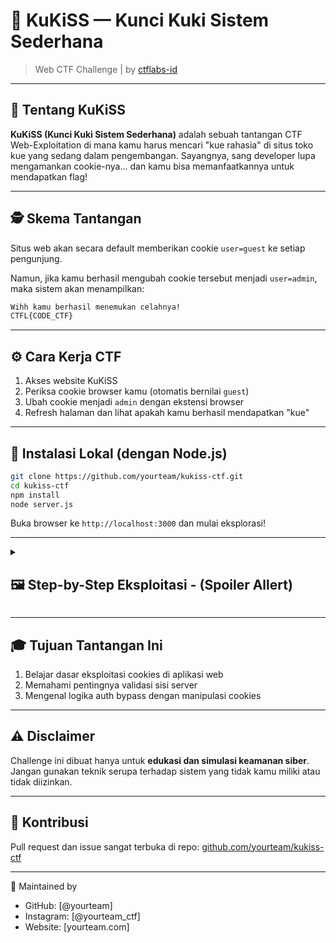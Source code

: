 # 🍪 KuKiSS — Kunci Kuki Sistem Sederhana

> Web CTF Challenge | by [ctflabs-id](https://github.com/ctflabs-id)


---

## 🎯 Tentang KuKiSS

**KuKiSS (Kunci Kuki Sistem Sederhana)** adalah sebuah tantangan CTF Web-Exploitation di mana kamu harus mencari "kue rahasia" di situs toko kue yang sedang dalam pengembangan. Sayangnya, sang developer lupa mengamankan cookie-nya... dan kamu bisa memanfaatkannya untuk mendapatkan flag!

---

## 🕵️ Skema Tantangan

Situs web akan secara default memberikan cookie `user=guest` ke setiap pengunjung.

Namun, jika kamu berhasil mengubah cookie tersebut menjadi `user=admin`, maka sistem akan menampilkan:

```html
Wihh kamu berhasil menemukan celahnya!
CTFL{CODE_CTF}
```

---

## ⚙️ Cara Kerja CTF

1. Akses website KuKiSS
2. Periksa cookie browser kamu (otomatis bernilai `guest`)
3. Ubah cookie menjadi `admin` dengan ekstensi browser
4. Refresh halaman dan lihat apakah kamu berhasil mendapatkan "kue"

---

## 🚀 Instalasi Lokal (dengan Node.js)

```bash
git clone https://github.com/yourteam/kukiss-ctf.git
cd kukiss-ctf
npm install
node server.js
```

Buka browser ke `http://localhost:3000` dan mulai eksplorasi!

---

<details><summary><h2> 🖼️ Step-by-Step Eksploitasi - (Spoiler Allert)</h2></summary>


1. Masuk ke halaman utama&#x20;

2. Gunakan ekstensi seperti EditThisCookie dan ubah nilai cookie dari `guest` ke `admin`&#x20;

3. Refresh halaman, dan flag akan muncul di halaman!&#x20;
  
</details>


---

## 🎓 Tujuan Tantangan Ini

1. Belajar dasar eksploitasi cookies di aplikasi web
2. Memahami pentingnya validasi sisi server
3. Mengenal logika auth bypass dengan manipulasi cookies

---

## ⚠️ Disclaimer

Challenge ini dibuat hanya untuk **edukasi dan simulasi keamanan siber**. Jangan gunakan teknik serupa terhadap sistem yang tidak kamu miliki atau tidak diizinkan.

---

## 🤝 Kontribusi

Pull request dan issue sangat terbuka di repo: [github.com/yourteam/kukiss-ctf](https://github.com/yourteam/kukiss-ctf)

---

🧠 Maintained by

- GitHub: [@yourteam]
- Instagram: [@yourteam\_ctf]
- Website: [yourteam.com]

